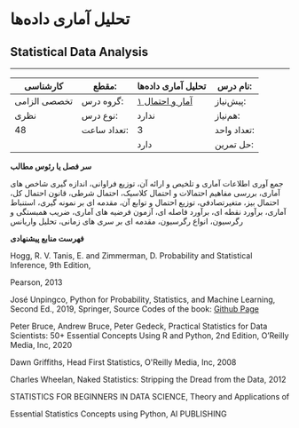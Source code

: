# تحلیل آماری داده‌ها
## Statistical Data Analysis
_______________________________________________________________________________
| کارشناسی     | مقطع:       | تحلیل آماری داده‌ها                                        | نام درس:    |
| ------------ | ----------- | ---------------------------------------------------------- | ----------- |
| تخصصی الزامی | گروه درس:   | [آمار و احتمال ۱](../base/Probability-and-Statistics-I.md) | پیش‌نیاز:   |
| نظری         | نوع درس:    | ندارد                                                      | هم‌نیاز:    |
| 48           | تعداد ساعت: | 3                                                          | تعداد واحد: |
|              |             |  دارد                                                      | حل تمرین:   |

**سر فصل یا رئوس مطالب**

جمع آوری اطلاعات آماری و تلخیص و ارائه آن، توزیع فراوانی، اندازه گیری شاخص های آماری، بررسی مفاهیم احتمالات و احتمال کلاسیک، احتمال شرطی، قانون احتمال کل، احتمال بیز، متغیرتصادفی، توزیع احتمال و توابع آن، مقدمه ای بر نمونه گیری، استنباط آماری، برآورد نقطه ای، برآورد فاصله ای، آزمون فرضیه های آماری، ضریب همبستگی و رگرسیون، انواع رگرسیون، مقدمه ای بر سری های زمانی، تحلیل واریانس

**فهرست منابع پیشنهادی**

Hogg, R. V. Tanis, E. and Zimmerman, D. Probability and Statistical Inference, 9th Edition, 

Pearson, 2013

José Unpingco, Python for Probability, Statistics, and Machine Learning, Second Ed., 2019, Springer, Source Codes of the book: [Github Page](https://github.com/unpingco/Python-for-Probability-Statistics-and-Machine-Learning-2E)

Peter Bruce, Andrew Bruce, Peter Gedeck, Practical Statistics for Data Scientists: 50+ Essential Concepts Using R and Python, 2nd Edition, O’Reilly Media, Inc, 2020

Dawn Griffiths, Head First Statistics, O'Reilly Media, Inc, 2008

Charles Wheelan, Naked Statistics: Stripping the Dread from the Data, 2012

STATISTICS FOR BEGINNERS IN DATA SCIENCE, Theory and Applications of

Essential Statistics Concepts using Python, AI PUBLISHING
